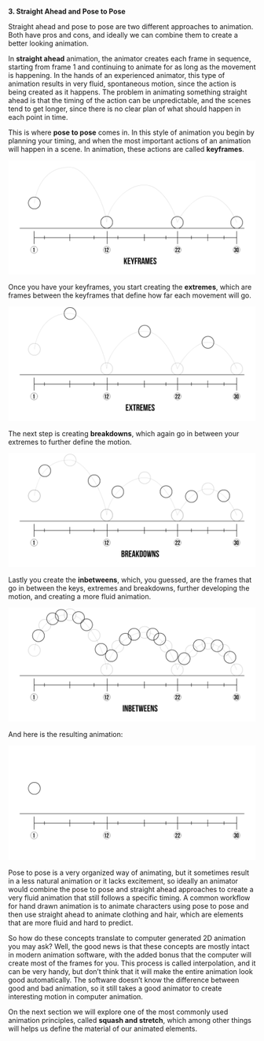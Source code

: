 **3. Straight Ahead and Pose to Pose**

Straight ahead and pose to pose are two different approaches to animation. Both have pros and cons, and ideally we can combine them to create a better looking animation.

In **straight ahead** animation, the animator creates each frame in sequence, starting from frame 1 and continuing to animate for as long as the movement is happening. In the hands of an experienced animator, this type of animation results in very fluid, spontaneous motion, since the action is being created as it happens. The problem in animating something straight ahead is that the timing of the action can be unpredictable, and the scenes tend to get longer, since there is no clear plan of what should happen in each point in time. 

This is where **pose to pose** comes in. In this style of animation you begin by planning your timing, and when the most important actions of an animation will happen in a scene. In animation, these actions are called **keyframes**.

![](/assets/08_strightaheadposetopose_keys.png)

Once you have your keyframes, you start creating the **extremes**, which are frames between the keyframes that define how far each movement will go.

![](/assets/09_strightaheadposetopose_extremes.png)

The next step is creating **breakdowns**, which again go in between your extremes to further define the motion.

![](/assets/10_strightaheadposetopose_breakdowns.png)

Lastly you create the **inbetweens**, which, you guessed, are the frames that go in between the keys, extremes and breakdowns, further developing the motion, and creating a more fluid animation.

![](/assets/11_strightaheadposetopose_inbetweens.png)

And here is the resulting animation:

![](/assets/12_strightaheadposetopose.gif)

Pose to pose is a very organized way of animating, but it sometimes result in a less natural animation or it lacks excitement, so ideally an animator would combine the pose to pose and straight ahead approaches to create a very fluid animation that still follows a specific timing. A common workflow for hand drawn animation is to animate characters using pose to pose and then use straight ahead to animate clothing and hair, which are elements that are more fluid and hard to predict.

So how do these concepts translate to computer generated 2D animation you may ask? Well, the good news is that these concepts are mostly intact in modern animation software, with the added bonus that the computer will create most of the frames for you. This process is called interpolation, and it can be very handy, but don’t think that it will make the entire animation look good automatically. The software doesn’t know the difference between good and bad animation, so it still takes a good animator to create interesting motion in computer animation.

On the next section we will explore one of the most commonly used animation principles, called **squash and stretch**, which among other things will helps us define the material of our animated elements.